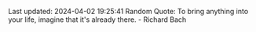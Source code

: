 Last updated: 2024-04-02 19:25:41
Random Quote: To bring anything into your life, imagine that it's already there. - Richard Bach